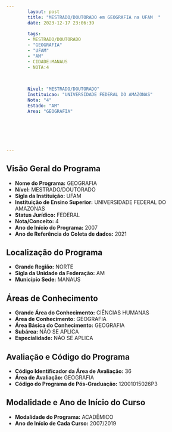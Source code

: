 ```yaml
---
        layout: post
        title: "MESTRADO/DOUTORADO em GEOGRAFIA na UFAM  "
        date: 2023-12-17 23:06:39
     
        tags:
        - MESTRADO/DOUTORADO
        - "GEOGRAFIA"
        - "UFAM"
        - "AM"
        - CIDADE:MANAUS
        - NOTA:4
        
       

        Nivel: "MESTRADO/DOUTORADO"
        Instituicao: "UNIVERSIDADE FEDERAL DO AMAZONAS"
        Nota: "4"
        Estado: "AM"
        Area: "GEOGRAFIA"
        
        
        
        
        
        
---
```

## Visão Geral do Programa
- **Nome do Programa:** GEOGRAFIA
- **Nível:** MESTRADO/DOUTORADO
- **Sigla da Instituição:** UFAM
- **Instituição de Ensino Superior:** UNIVERSIDADE FEDERAL DO AMAZONAS
- **Status Jurídico:** FEDERAL
- **Nota/Conceito:** 4
- **Ano de Início do Programa:** 2007
- **Ano de Referência do Coleta de dados:** 2021

## Localização do Programa
- **Grande Região:** NORTE
- **Sigla da Unidade da Federação:** AM
- **Município Sede:** MANAUS

## Áreas de Conhecimento
- **Grande Área do Conhecimento:** CIÊNCIAS HUMANAS
- **Área de Conhecimento:** GEOGRAFIA
- **Área Básica do Conhecimento:** GEOGRAFIA
- **Subárea:** NÃO SE APLICA
- **Especialidade:** NÃO SE APLICA

## Avaliação e Código do Programa
- **Código Identificador da Área de Avaliação:** 36
- **Área de Avaliação:** GEOGRAFIA
- **Código do Programa de Pós-Graduação:** 12001015026P3


## Modalidade e Ano de Início do Curso
- **Modalidade do Programa:** ACADÊMICO
- **Ano de Início de Cada Curso:** 2007/2019
